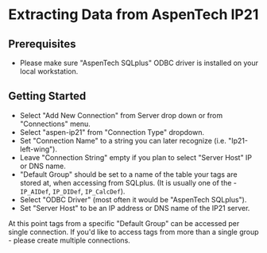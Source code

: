 # Extracting Data from AspenTech IP21

## Prerequisites

* Please make sure "AspenTech SQLplus" ODBC driver is installed on your local workstation.

## Getting Started

* Select "Add New Connection" from Server drop down or from "Connections" menu.
* Select "aspen-ip21" from "Connection Type" dropdown.
* Set "Connection Name" to a string you can later recognize (i.e. "Ip21-left-wing").
* Leave "Connection String" empty if you plan to select "Server Host" IP or DNS name.
* "Default Group" should be set to a name of the table your tags are stored at, when accessing from SQLplus. (It is usually one of the - `IP_AIDef`, `IP_DIDef`, `IP_CalcDef`).
* Select "ODBC Driver" (most often it would be "AspenTech SQLplus").
* Set "Server Host" to be an IP address or DNS name of the IP21 server.

At this point tags from a specific "Default Group" can be accessed per single connection.
If you'd like to access tags from more than a single group - please create multiple connections.
